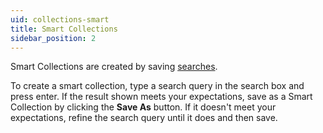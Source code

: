 ```yaml
---
uid: collections-smart
title: Smart Collections
sidebar_position: 2
---
```


Smart Collections are created by saving [searches](/docs/search).

To create a smart collection, type a search query in the search box and press enter.
If the result shown meets your expectations, save as a Smart Collection by clicking the **Save As** button.
If it doesn't meet your expectations, refine the search query until it does and then save.
